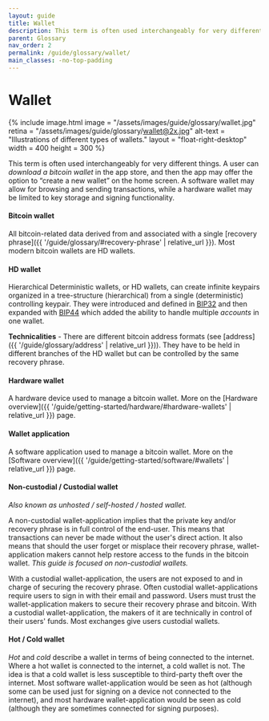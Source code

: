 ```yaml
---
layout: guide
title: Wallet
description: This term is often used interchangeably for very different things relating to bitcoin key and fund management.
parent: Glossary
nav_order: 2
permalink: /guide/glossary/wallet/
main_classes: -no-top-padding
---
```


# Wallet

<div class="center">

{% include image.html
   image = "/assets/images/guide/glossary/wallet.jpg"
   retina = "/assets/images/guide/glossary/wallet@2x.jpg"
   alt-text = "Illustrations of different types of wallets."
   layout = "float-right-desktop"
   width = 400
   height = 300
%}

This term is often used interchangeably for very different things. A user can *download a bitcoin wallet* in the app store, and then the app may offer the option to “create a new wallet” on the home screen. A software wallet may allow for browsing and sending transactions, while a hardware wallet may be limited to key storage and signing functionality.

</div>

#### Bitcoin wallet

All bitcoin-related data derived from and associated with a single [recovery phrase]({{ '/guide/glossary/#recovery-phrase' | relative_url }}). Most modern bitcoin wallets are HD wallets.

#### HD wallet

Hierarchical Deterministic wallets, or HD wallets, can create infinite keypairs organized in a tree-structure (hierarchical) from a single (deterministic) controlling keypair. They were introduced and defined in [BIP32](https://github.com/bitcoin/bips/blob/master/bip-0032.mediawiki) and then expanded with [BIP44](https://github.com/bitcoin/bips/blob/master/bip-0044.mediawiki) which added the ability to handle multiple *accounts* in one wallet.

**Technicalities** - There are different bitcoin address formats (see [address]({{ '/guide/glossary/address' | relative_url }})). They have to be held in different branches of the HD wallet but can be controlled by the same recovery phrase.

#### Hardware wallet

A hardware device used to manage a bitcoin wallet. More on the [Hardware overview]({{ '/guide/getting-started/hardware/#hardware-wallets' | relative_url }}) page.

#### Wallet application

A software application used to manage a bitcoin wallet. More on the [Software overview]({{ '/guide/getting-started/software/#wallets' | relative_url }}) page.

#### Non-custodial / Custodial wallet

_Also known as unhosted / self-hosted / hosted wallet._

A non-custodial wallet-application implies that the private key and/or recovery phrase is in full control of the end-user. This means that transactions can never be made without the user's direct action. It also means that should the user forget or misplace their recovery phrase, wallet-application makers cannot help restore access to the funds in the bitcoin wallet. _This guide is focused on non-custodial wallets._

With a custodial wallet-application, the users are not exposed to and in charge of securing the recovery phrase. Often custodial wallet-applications require users to sign in with their email and password. Users must trust the wallet-application makers to secure their recovery phrase and bitcoin. With a custodial wallet-application, the makers of it are technically in control of their users' funds. Most exchanges give users custodial wallets.

#### Hot / Cold wallet

*Hot* and *cold* describe a wallet in terms of being connected to the internet. Where a hot wallet is connected to the internet, a cold wallet is not. The idea is that a cold wallet is less susceptible to third-party theft over the internet. Most software wallet-application would be seen as hot (although some can be used just for signing on a device not connected to the internet), and most hardware wallet-application would be seen as cold (although they are sometimes connected for signing purposes).
